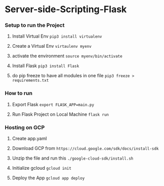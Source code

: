 # Server-side-Scripting-Flask

### Setup to run the Project

1. Install Virtual Env
`pip3 install virtualenv`

2. Create a Virtual Env
`virtaulenv myenv`

3. activate the environment
`source myenv/bin/activate`

4. Install Flask
`pip3 install Flask`

5. do pip freeze to have all modules in one file
`pip3 freeze > requirements.txt`

### How to run
1. Export Flask
`export FLASK_APP=main.py`

2. Run Flask Project on Local Machine
`flask run`

### Hosting on GCP

1. Create app.yaml

2. Download GCP from
`https://cloud.google.com/sdk/docs/install-sdk`

3. Unzip the file and run this
`./google-cloud-sdk/install.sh`

4. Initialize gcloud
`gcloud init`

5. Deploy the App
`gcloud app deploy`